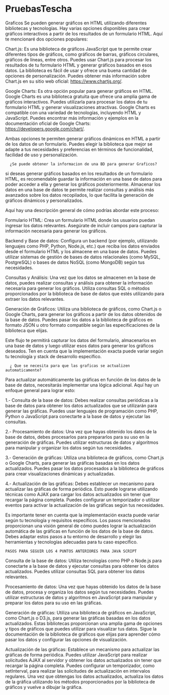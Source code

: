 # PruebasTescha
 Graficos
Se pueden generar gráficos en HTML utilizando diferentes bibliotecas y tecnologías. Hay varias opciones disponibles para crear gráficos interactivos a partir de los resultados de un formulario HTML. Aquí te mencionaré dos opciones populares:

Chart.js: Es una biblioteca de gráficos JavaScript que te permite crear diferentes tipos de gráficos, como gráficos de barras, gráficos circulares, gráficos de líneas, entre otros. Puedes usar Chart.js para procesar los resultados de tu formulario HTML y generar gráficos basados en esos datos. La biblioteca es fácil de usar y ofrece una buena cantidad de opciones de personalización. Puedes obtener más información sobre Chart.js en su sitio web oficial: https://www.chartjs.org/.

Google Charts: Es otra opción popular para generar gráficos en HTML. Google Charts es una biblioteca gratuita que ofrece una amplia gama de gráficos interactivos. Puedes utilizarla para procesar los datos de tu formulario HTML y generar visualizaciones atractivas. Google Charts es compatible con una variedad de tecnologías, incluyendo HTML y JavaScript. Puedes encontrar más información y ejemplos en la documentación oficial de Google Charts: https://developers.google.com/chart/.

Ambas opciones te permiten generar gráficos dinámicos en HTML a partir de los datos de un formulario. Puedes elegir la biblioteca que mejor se adapte a tus necesidades y preferencias en términos de funcionalidad, facilidad de uso y personalización.

      ¿Se puede obtener la informacion de una BD para generar Graficos?

si deseas generar gráficos basados en los resultados de un formulario HTML, es recomendable guardar la información en una base de datos para poder acceder a ella y generar los gráficos posteriormente. Almacenar los datos en una base de datos te permite realizar consultas y análisis más avanzados sobre los datos recopilados, lo que facilita la generación de gráficos dinámicos y personalizados.

Aquí hay una descripción general de cómo podrías abordar este proceso:

Formulario HTML: Crea un formulario HTML donde los usuarios puedan ingresar los datos relevantes. Asegúrate de incluir campos para capturar la información necesaria para generar los gráficos.

Backend y Base de datos: Configura un backend (por ejemplo, utilizando lenguajes como PHP, Python, Node.js, etc.) que reciba los datos enviados desde el formulario HTML y los almacene en una base de datos. Puedes utilizar sistemas de gestión de bases de datos relacionales (como MySQL, PostgreSQL) o bases de datos NoSQL (como MongoDB) según tus necesidades.

Consultas y Análisis: Una vez que los datos se almacenen en la base de datos, puedes realizar consultas y análisis para obtener la información necesaria para generar los gráficos. Utiliza consultas SQL o métodos proporcionados por la biblioteca de base de datos que estés utilizando para extraer los datos relevantes.

Generación de Gráficos: Utiliza una biblioteca de gráficos, como Chart.js o Google Charts, para generar los gráficos a partir de los datos obtenidos de la base de datos. Puedes pasar los datos a la biblioteca de gráficos en formato JSON u otro formato compatible según las especificaciones de la biblioteca que elijas.

Este flujo te permitirá capturar los datos del formulario, almacenarlos en una base de datos y luego utilizar esos datos para generar los gráficos deseados. Ten en cuenta que la implementación exacta puede variar según tu tecnología y stack de desarrollo específico.

      ¿ Que se necesita para que las graficas se actualizen automaticamente?

Para actualizar automáticamente las gráficas en función de los datos de la base de datos, necesitarás implementar una lógica adicional. Aquí hay un enfoque general para lograr esto:

1.- Consulta de la base de datos: Debes realizar consultas periódicas a la base de datos para obtener los datos actualizados que se utilizarán para generar las gráficas. Puedes usar lenguajes de programación como PHP, Python o JavaScript para conectarte a la base de datos y ejecutar las consultas.

2.- Procesamiento de datos: Una vez que hayas obtenido los datos de la base de datos, debes procesarlos para prepararlos para su uso en la generación de gráficas. Puedes utilizar estructuras de datos y algoritmos para manipular y organizar los datos según tus necesidades.

3.- Generación de gráficas: Utiliza una biblioteca de gráficos, como Chart.js o Google Charts, para generar las gráficas basadas en los datos actualizados. Puedes pasar los datos procesados a la biblioteca de gráficos para crear visualizaciones dinámicas y actualizadas.

4.- Actualización de las gráficas: Debes establecer un mecanismo para actualizar las gráficas de forma periódica. Esto puede lograrse utilizando técnicas como AJAX para cargar los datos actualizados sin tener que recargar la página completa. Puedes configurar un temporizador o utilizar eventos para activar la actualización de las gráficas según tus necesidades.

Es importante tener en cuenta que la implementación exacta puede variar según tu tecnología y requisitos específicos. Los pasos mencionados proporcionan una visión general de cómo puedes lograr la actualización automática de las gráficas en función de los datos de la base de datos. Debes adaptar estos pasos a tu entorno de desarrollo y elegir las herramientas y tecnologías adecuadas para tu caso específico.

    PASOS PARA SEGUIR LOS 4 PUNTOS ANTERIORES PARA JAVA SCRIPT

Consulta de la base de datos: Utiliza tecnologías como PHP o Node.js para conectarte a la base de datos y ejecutar consultas para obtener los datos actualizados. Puedes utilizar consultas SQL para obtener los datos relevantes.

Procesamiento de datos: Una vez que hayas obtenido los datos de la base de datos, procesa y organiza los datos según tus necesidades. Puedes utilizar estructuras de datos y algoritmos en JavaScript para manipular y preparar los datos para su uso en las gráficas.

Generación de gráficas: Utiliza una biblioteca de gráficos en JavaScript, como Chart.js o D3.js, para generar las gráficas basadas en los datos actualizados. Estas bibliotecas proporcionan una amplia gama de opciones y tipos de gráficos que puedes utilizar para visualizar tus datos. Sigue la documentación de la biblioteca de gráficos que elijas para aprender cómo pasar los datos y configurar las opciones de visualización.

Actualización de las gráficas: Establece un mecanismo para actualizar las gráficas de forma periódica. Puedes utilizar JavaScript para realizar solicitudes AJAX al servidor y obtener los datos actualizados sin tener que recargar la página completa. Puedes configurar un temporizador, como setInterval, para realizar las solicitudes de actualización en intervalos regulares. Una vez que obtengas los datos actualizados, actualiza los datos de la gráfica utilizando los métodos proporcionados por la biblioteca de gráficos y vuelve a dibujar la gráfica.

